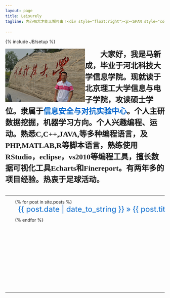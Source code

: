 ```yaml
---
layout: page
title: Leisurely
tagline: 内心强大才能无懈可击！<div style="float:right"><p><SPAN style="color:blue;font-family:楷体" id="Clock"></SPAN></p></div>

---
```

{% include JB/setup %}
<style type="text/css">
*{padding:0; margin:0;}
#roll{ border:0px solid red;height:280px; margin:10px auto; width:600px; overflow:hidden;list-style:none;}
#roll li{height:40px; padding-left:10px;line-height:30px; border-bottom:0px solid #ddd;}
a{text-decoration:none;color:#0066CC;}
a:hover{ color:#FF0000; text-decoration: underline;} 
</style>


<div>
<div style="float:left;width:50%">
<img src="myself.png" align="left"/></div>

<span style="align: right; margin-left:2em; text-align:center; font-family: KaiTi; font-weight: bold; line-height:1.5em;font-size:18pt;">
大家好，我是马新成，毕业于河北科技大学信息学院。现就读于北京理工大学信息与电子学院，攻读硕士学位。隶属于<a href="http://www.isclab.org">信息安全与对抗实验中心</a>。个人主研数据挖掘，机器学习方向。个人兴趣编程、运动。熟悉C,C++,JAVA,等多种编程语言，及PHP,MATLAB,R等脚本语言，熟练使用RStudio，eclipse，vs2010等编程工具，擅长数据可视化工具Echarts和Finereport。有两年多的项目经验。热衷于足球活动。</span>
</div>
<br/>

<table style="width:100%">
	<tr>
		<td style="width:50%">

<ol id="roll" style="float:right">
	{% for post in site.posts %}
    <li><a style="font-size:18pt" href="{{ BASE_PATH }}{{ post.url }}">{{ post.date | date_to_string }} &raquo; {{ post.title }}</a></li>
	{% endfor %}
</ol>
		</td>
		<td style="width:50%">
		<div style="width:50%">
			<video width="528" height="297" controls autoplay loop>
				<source src="myself.mp4" type="video/mp4"></source>
			</video>
		</div>
		</td>
	</tr>
</table>
<script type="text/javascript">
function tick() {
var years,months,days,hours, minutes, seconds;
var intYears,intMonths,intDays,intHours, intMinutes, intSeconds;
var today;
today = new Date(); //系统当前时间
intYears = today.getFullYear(); //得到年份,getFullYear()比getYear()更普适
intMonths = today.getMonth() + 1; //得到月份，要加1
intDays = today.getDate(); //得到日期
intHours = today.getHours(); //得到小时 
intMinutes = today.getMinutes(); //得到分钟
intSeconds = today.getSeconds(); //得到秒钟
years = intYears + "年"; 

if(intMonths < 10 ){
months = "0" + intMonths +"月";
} else {
months = intMonths +"月";
}
if(intDays < 10 ){
days = "0" + intDays +"日 ";
} else {
days = intDays + "日 ";
}
if (intHours == 0) {
hours = "00:";
} else if (intHours < 10) {
hours = "0" + intHours+":";
} else {
hours = intHours + ":";
}
if (intMinutes < 10) {
minutes = "0"+intMinutes+":";
} else {
minutes = intMinutes+":";
}
if (intSeconds < 10) {
seconds = "0"+intSeconds+" ";
} else {
seconds = intSeconds+" ";
}
timeString = "当前时间："+years+months+days+hours+minutes+seconds;
Clock.innerHTML = timeString;
window.setTimeout("tick();", 1000);
}
window.onload = tick;
</script>
<script type="text/javascript">
(function(A){
   function _ROLL(obj){
      this.ele = document.getElementById(obj);
	  this.interval = false;
	  this.currentNode = 0;
	  this.passNode = 0;
	  this.speed = 100;
	  this.childs = _childs(this.ele);
	  this.childHeight = parseInt(_style(this.childs[0])['height']);
	      addEvent(this.ele,'mouseover',function(){
				                               window._loveYR.pause();
											});
		  addEvent(this.ele,'mouseout',function(){
				                               window._loveYR.start(_loveYR.speed);
											});
   }
   function _style(obj){
     return obj.currentStyle || document.defaultView.getComputedStyle(obj,null);
   }
   function _childs(obj){
	  var childs = [];
	  for(var i=0;i<obj.childNodes.length;i++){
		 var _this = obj.childNodes[i];
		 if(_this.nodeType===1){
			childs.push(_this);
		 }
	  }   
	  return childs;
   }
	function addEvent(elem,evt,func){
	   if(-[1,]){
		   elem.addEventListener(evt,func,false);   
	   }else{
		   elem.attachEvent('on'+evt,func);
	   };
	}
	function innerest(elem){
      var c = elem;
	  while(c.childNodes.item(0).nodeType==1){
	      c = c.childNodes.item(0);
	  }
	  return c;
	}
   _ROLL.prototype = {
      start:function(s){
	          var _this = this;
			  _this.speed = s || 100;
		      _this.interval = setInterval(function(){
						    _this.ele.scrollTop += 1;
							_this.passNode++;
							if(_this.passNode%_this.childHeight==0){
								  var o = _this.childs[_this.currentNode] || _this.childs[0];
								  _this.currentNode<(_this.childs.length-1)?_this.currentNode++:_this.currentNode=0;
								  _this.passNode = 0;
								  _this.ele.scrollTop = 0;
								  _this.ele.appendChild(o);
							}
						  },_this.speed);
	  },
	  pause:function(){
		 var _this = this;
	     clearInterval(_this.interval);
	  }
   }
    A.marqueen = function(obj){A._loveYR = new _ROLL(obj); return A._loveYR;}
})(window);
marqueen('roll').start(100/*速度默认100*/);
</script>